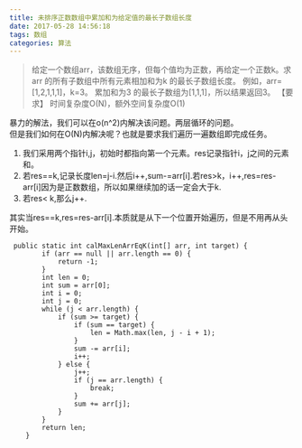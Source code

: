 ```yaml
---
title: 未排序正数数组中累加和为给定值的最长子数组长度
date: 2017-05-28 14:56:18
tags: 数组
categories: 算法
---
```

>给定一个数组arr，该数组无序，但每个值均为正数，再给定一个正数k。求arr
的所有子数组中所有元素相加和为k 的最长子数组长度。
例如，arr=[1,2,1,1,1]，k=3。
累加和为3 的最长子数组为[1,1,1]，所以结果返回3。
【要求】
时间复杂度O(N)，额外空间复杂度O(1)

暴力的解法，我们可以在o(n^2)内解决该问题。两层循环的问题。  
但是我们如何在O(N)内解决呢？也就是要求我们遍历一遍数组即完成任务。
1. 我们采用两个指针i,j，初始时都指向第一个元素。res记录指针i，j之间的元素和。
2. 若res==k,记录长度len=j-i.然后i++,sum-=arr[i].若res>k，i++,res=res-arr[i]因为是正数数组，所以如果继续加的话一定会大于k.
3. 若res< k,那么j++.

其实当res==k,res=res-arr[i].本质就是从下一个位置开始遍历，但是不用再从头开始。

```
 public static int calMaxLenArrEqK(int[] arr, int target) {
        if (arr == null || arr.length == 0) {
            return -1;
        }
        int len = 0;
        int sum = arr[0];
        int i = 0;
        int j = 0;
        while (j < arr.length) {
            if (sum >= target) {
                if (sum == target) {
                    len = Math.max(len, j - i + 1);
                }
                sum -= arr[i];
                i++;
            } else {
                j++;
                if (j == arr.length) {
                    break;
                }
                sum += arr[j];
            }
        }
        return len;
    }
```
